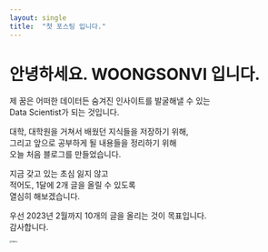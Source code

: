 ```yaml
---
layout: single
title:  "첫 포스팅 입니다."
---
```


# 안녕하세요. WOONGSONVI 입니다.

제 꿈은 어떠한 데이터든 숨겨진 인사이트를 발굴해낼 수 있는  
Data Scientist가 되는 것입니다.

대학, 대학원을 거쳐서 배웠던 지식들을 저장하기 위해,  
그리고 앞으로 공부하게 될 내용들을 정리하기 위해  
오늘 처음 블로그를 만들었습니다.

지금 갖고 있는 초심 잃지 않고  
적어도, 1달에 2개 글을 올릴 수 있도록  
열심히 해보겠습니다.

우선 2023년 2월까지 10개의 글을 올리는 것이 목표입니다.  
감사합니다.

<img src="E:\웅재\Data Analysis\WOONGSONVI-GITHUB-BLOG\WOONGSONVI.github.io\images\2023-01-29-first\캐릭터-1675003053601-7.jpg" alt="캐릭터" style="zoom:25%;" />
